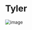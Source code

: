 # Tyler

![image](https://user-images.githubusercontent.com/82616410/231246101-5268c6c3-7c17-48a9-b51b-bf7ead0c6b33.png)
